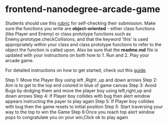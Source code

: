 frontend-nanodegree-arcade-game
===============================

Students should use this [rubric](https://review.udacity.com/#!/projects/2696458597/rubric) for self-checking their submission. Make sure the functions you write are **object-oriented** - either class functions (like Player and Enemy) or class prototype functions such as Enemy.prototype.checkCollisions, and that the keyword 'this' is used appropriately within your class and class prototype functions to refer to the object the function is called upon. Also be sure that the **readme.md** file is updated with your instructions on both how to 1. Run and 2. Play your arcade game.

For detailed instructions on how to get started, check out this [guide](https://docs.google.com/document/d/1v01aScPjSWCCWQLIpFqvg3-vXLH2e8_SZQKC8jNO0Dc/pub?embedded=true).


Step 1: Move the Player Boy using left ,Right ,up and down arrows
Step 2: Aim is to get to the top end colored in blue of game canvas
Step 3: Avoid Bugs by dodging them and move the player boy using left,right,up and down arrows
Step 4: If Player boy collides with bug then alert window appears instructing the payer to play again
Step 5: If Player boy collides with bug then the game resets to initial position 
Step 5: Start traversing your way to the top to win the Game
Step 6:Once you reach top alert window pops to congratulate you on your win,Click ok to play again